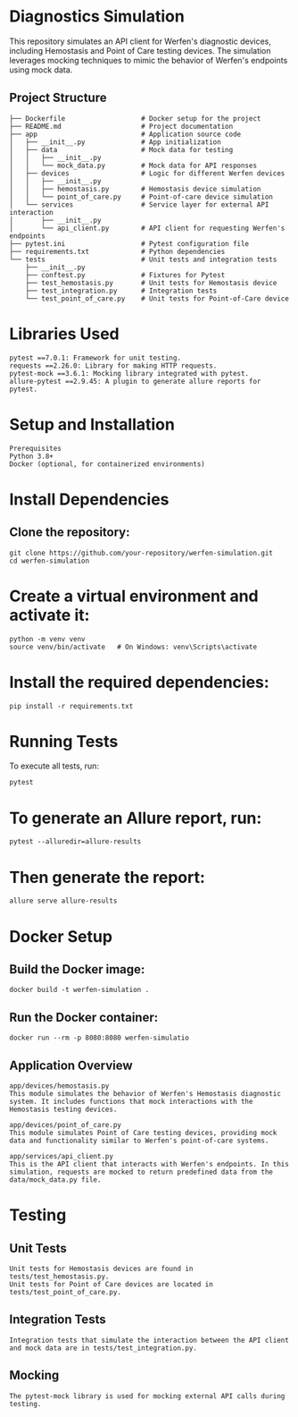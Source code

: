 # Diagnostics Simulation

This repository simulates an API client for Werfen's diagnostic devices, including Hemostasis and Point of Care testing devices. The simulation leverages mocking techniques to mimic the behavior of Werfen's endpoints using mock data.

## Project Structure

```
├── Dockerfile                   # Docker setup for the project
├── README.md                    # Project documentation
├── app                          # Application source code
│   ├── __init__.py              # App initialization
│   ├── data                     # Mock data for testing
│   │   ├── __init__.py
│   │   └── mock_data.py         # Mock data for API responses
│   ├── devices                  # Logic for different Werfen devices
│   │   ├── __init__.py
│   │   ├── hemostasis.py        # Hemostasis device simulation
│   │   └── point_of_care.py     # Point-of-care device simulation
│   └── services                 # Service layer for external API interaction
│       ├── __init__.py
│       └── api_client.py        # API client for requesting Werfen's endpoints
├── pytest.ini                   # Pytest configuration file
├── requirements.txt             # Python dependencies
└── tests                        # Unit tests and integration tests
    ├── __init__.py
    ├── conftest.py              # Fixtures for Pytest
    ├── test_hemostasis.py       # Unit tests for Hemostasis device
    ├── test_integration.py      # Integration tests
    └── test_point_of_care.py    # Unit tests for Point-of-Care device
```

# Libraries Used

```
pytest ==7.0.1: Framework for unit testing.
requests ==2.26.0: Library for making HTTP requests.
pytest-mock ==3.6.1: Mocking library integrated with pytest.
allure-pytest ==2.9.45: A plugin to generate allure reports for pytest.
```
# Setup and Installation

```
Prerequisites
Python 3.8+
Docker (optional, for containerized environments)
```

# Install Dependencies
## Clone the repository:

```
git clone https://github.com/your-repository/werfen-simulation.git
cd werfen-simulation
```
# Create a virtual environment and activate it:
```
python -m venv venv
source venv/bin/activate   # On Windows: venv\Scripts\activate
```

# Install the required dependencies:
```
pip install -r requirements.txt
```

# Running Tests
To execute all tests, run:
```
pytest
```

# To generate an Allure report, run:

```
pytest --alluredir=allure-results
```

# Then generate the report:
```
allure serve allure-results
```

# Docker Setup
## Build the Docker image:
```
docker build -t werfen-simulation .
```
## Run the Docker container:
```
docker run --rm -p 8080:8080 werfen-simulatio
```
## Application Overview
```
app/devices/hemostasis.py
This module simulates the behavior of Werfen's Hemostasis diagnostic system. It includes functions that mock interactions with the Hemostasis testing devices.

app/devices/point_of_care.py
This module simulates Point of Care testing devices, providing mock data and functionality similar to Werfen's point-of-care systems.

app/services/api_client.py
This is the API client that interacts with Werfen's endpoints. In this simulation, requests are mocked to return predefined data from the data/mock_data.py file.
```


# Testing
## Unit Tests
```
Unit tests for Hemostasis devices are found in tests/test_hemostasis.py.
Unit tests for Point of Care devices are located in tests/test_point_of_care.py.
```
## Integration Tests
```
Integration tests that simulate the interaction between the API client and mock data are in tests/test_integration.py.
```

## Mocking
```
The pytest-mock library is used for mocking external API calls during testing.
```


